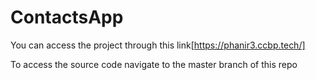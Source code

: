 # ContactsApp

You can access the project through this link[https://phanir3.ccbp.tech/]

To access the source code navigate to the master branch of this repo
